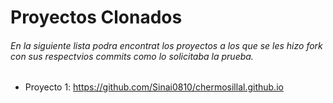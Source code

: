 # Proyectos Clonados 

###### En la siguiente lista podra encontrat los proyectos a los que se les hizo fork con sus respectvios commits como lo solicitaba la prueba. 

* Proyecto 1: https://github.com/Sinai0810/chermosillal.github.io
